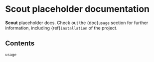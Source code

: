 # Scout placeholder documentation

**Scout** placeholder docs.
Check out the {doc}`usage` section for further information, including
{ref}`installation` of the project.

## Contents

```{toctree}
usage
```
